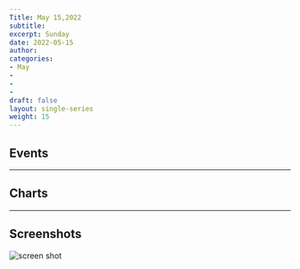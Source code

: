 ```yaml
---
Title: May 15,2022
subtitle: 
excerpt: Sunday
date: 2022-05-15
author:
categories:
- May
-
-
-
draft: false
layout: single-series
weight: 15
---
```



## Events



---



## Charts
---



## Screenshots



![screen shot](20220515_000xxx.png)
